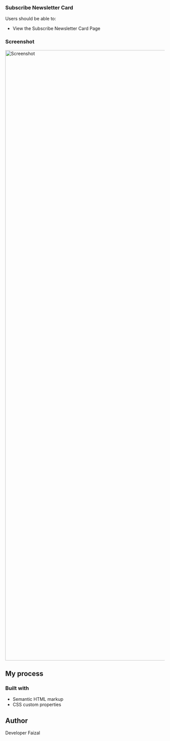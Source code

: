 
### Subscribe Newsletter Card

Users should be able to:

- View the Subscribe Newsletter Card Page

### Screenshot

<img width="1920" alt="Screenshot" src="">


## My process

### Built with

- Semantic HTML markup
- CSS custom properties

## Author
Developer Faizal


